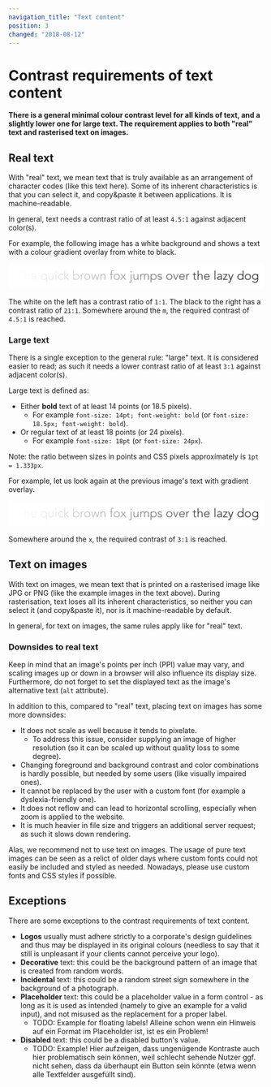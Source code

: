 ```yaml
---
navigation_title: "Text content"
position: 3
changed: "2018-08-12"
---
```


# Contrast requirements of text content

**There is a general minimal colour contrast level for all kinds of text, and a slightly lower one for large text. The requirement applies to both "real" text and rasterised text on images.**

## Real text

With "real" text, we mean text that is truly available as an arrangement of character codes (like this text here). Some of its inherent characteristics is that you can select it, and copy&paste it between applications. It is machine-readable.

In general, text needs a contrast ratio of at least `4.5:1` against adjacent color(s).

For example, the following image has a white background and shows a text with a colour gradient overlay from white to black.

![Text with colour gradient overlay](_media/lazy-dog.png)

The white on the left has a contrast ratio of `1:1`. The black to the right has a contrast ratio of `21:1`. Somewhere around the `m`, the required contrast of `4.5:1` is reached.

### Large text

There is a single exception to the general rule: "large" text. It is considered easier to read; as such it needs a lower contrast ratio of at least `3:1` against adjacent color(s).

Large text is defined as:

- Either **bold** text of at least 14 points (or 18.5 pixels).
    - For example `font-size: 14pt; font-weight: bold` (or `font-size: 18.5px; font-weight: bold`).
- Or regular text of at least 18 points (or 24 pixels).
    - For example `font-size: 18pt` (or `font-size: 24px`).

Note: the ratio between sizes in points and CSS pixels approximately is `1pt = 1.333px`.

For example, let us look again at the previous image's text with gradient overlay.

![Text with colour gradient overlay](_media/lazy-dog.png)

Somewhere around the `x`, the required contrast of `3:1` is reached.

## Text on images

With text on images, we mean text that is printed on a rasterised image like JPG or PNG (like the example images in the text above). During rasterisation, text loses all its inherent characteristics, so neither you can select it (and copy&paste it), nor is it machine-readable by default.

In general, for text on images, the same rules apply like for "real" text.

### Downsides to real text

Keep in mind that an image's points per inch (PPI) value may vary, and scaling images up or down in a browser will also influence its display size. Furthermore, do not forget to set the displayed text as the image's alternative text (`alt` attribute).

In addition to this, compared to "real" text, placing text on images has some more downsides:

- It does not scale as well because it tends to pixelate.
    - To address this issue, consider supplying an image of higher resolution (so it can be scaled up without quality loss to some degree).
- Changing foreground and background contrast and color combinations is hardly possible, but needed by some users (like visually impaired ones).
- It cannot be replaced by the user with a custom font (for example a dyslexia-friendly one).
- It does not reflow and can lead to horizontal scrolling, especially when zoom is applied to the website.
- It is much heavier in file size and triggers an additional server request; as such it slows down rendering.

Alas, we recommend not to use text on images. The usage of pure text images can be seen as a relict of older days where custom fonts could not easily be included and styled as needed. Nowadays, please use custom fonts and CSS styles if possible.

## Exceptions

There are some exceptions to the contrast requirements of text content.

- **Logos** usually must adhere strictly to a corporate's design guidelines and thus may be displayed in its original colours (needless to say that it still is unpleasant if your clients cannot perceive your logo).
- **Decorative** text: this could be the background pattern of an image that is created from random words.
- **Incidental** text: this could be a random street sign somewhere in the background of a photograph.
- **Placeholder** text: this could be a placeholder value in a form control - as long as it is used as intended (namely to give an example for a valid input), and not misused as the replacement for a proper label.
    - TODO: Example for floating labels! Alleine schon wenn ein Hinweis auf ein Format im Placeholder ist, ist es ein Problem!
- **Disabled** text: this could be a disabled button's value.
    - TODO: Example! Hier aufzeigen, dass ungenügende Kontraste auch hier problematisch sein können, weil schlecht sehende Nutzer ggf. nicht sehen, dass da überhaupt ein Button sein könnte (etwa wenn alle Textfelder ausgefüllt sind).
